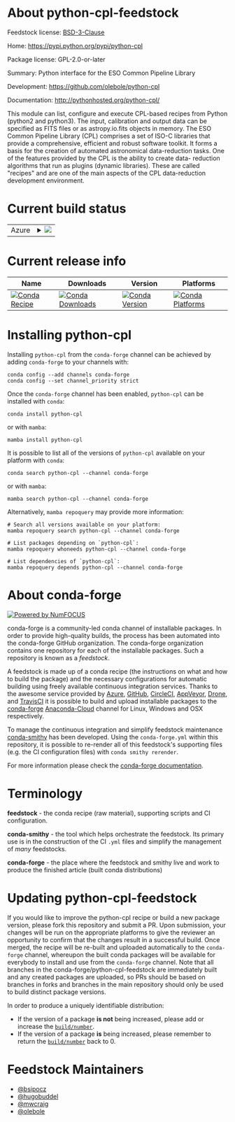 About python-cpl-feedstock
==========================

Feedstock license: [BSD-3-Clause](https://github.com/conda-forge/python-cpl-feedstock/blob/main/LICENSE.txt)

Home: https://pypi.python.org/pypi/python-cpl

Package license: GPL-2.0-or-later

Summary: Python interface for the ESO Common Pipeline Library

Development: https://github.com/olebole/python-cpl

Documentation: http://pythonhosted.org/python-cpl/

This module can list, configure and execute CPL-based recipes from Python
(python2 and python3).  The input, calibration and output data can be
specified as FITS files or as astropy.io.fits objects in memory. The ESO
Common Pipeline Library (CPL) comprises a set of ISO-C libraries that
provide a comprehensive, efficient and robust software toolkit. It forms a
basis for the creation of automated astronomical data-reduction tasks. One
of the features provided by the CPL is the ability to create data-
reduction algorithms that run as plugins (dynamic libraries). These are
called "recipes" and are one of the main aspects of the CPL data-reduction
development environment.


Current build status
====================


<table>
    
  <tr>
    <td>Azure</td>
    <td>
      <details>
        <summary>
          <a href="https://dev.azure.com/conda-forge/feedstock-builds/_build/latest?definitionId=4996&branchName=main">
            <img src="https://dev.azure.com/conda-forge/feedstock-builds/_apis/build/status/python-cpl-feedstock?branchName=main">
          </a>
        </summary>
        <table>
          <thead><tr><th>Variant</th><th>Status</th></tr></thead>
          <tbody><tr>
              <td>linux_64_python3.10.____cpython</td>
              <td>
                <a href="https://dev.azure.com/conda-forge/feedstock-builds/_build/latest?definitionId=4996&branchName=main">
                  <img src="https://dev.azure.com/conda-forge/feedstock-builds/_apis/build/status/python-cpl-feedstock?branchName=main&jobName=linux&configuration=linux%20linux_64_python3.10.____cpython" alt="variant">
                </a>
              </td>
            </tr><tr>
              <td>linux_64_python3.11.____cpython</td>
              <td>
                <a href="https://dev.azure.com/conda-forge/feedstock-builds/_build/latest?definitionId=4996&branchName=main">
                  <img src="https://dev.azure.com/conda-forge/feedstock-builds/_apis/build/status/python-cpl-feedstock?branchName=main&jobName=linux&configuration=linux%20linux_64_python3.11.____cpython" alt="variant">
                </a>
              </td>
            </tr><tr>
              <td>linux_64_python3.12.____cpython</td>
              <td>
                <a href="https://dev.azure.com/conda-forge/feedstock-builds/_build/latest?definitionId=4996&branchName=main">
                  <img src="https://dev.azure.com/conda-forge/feedstock-builds/_apis/build/status/python-cpl-feedstock?branchName=main&jobName=linux&configuration=linux%20linux_64_python3.12.____cpython" alt="variant">
                </a>
              </td>
            </tr><tr>
              <td>linux_64_python3.8.____cpython</td>
              <td>
                <a href="https://dev.azure.com/conda-forge/feedstock-builds/_build/latest?definitionId=4996&branchName=main">
                  <img src="https://dev.azure.com/conda-forge/feedstock-builds/_apis/build/status/python-cpl-feedstock?branchName=main&jobName=linux&configuration=linux%20linux_64_python3.8.____cpython" alt="variant">
                </a>
              </td>
            </tr><tr>
              <td>linux_64_python3.9.____73_pypy</td>
              <td>
                <a href="https://dev.azure.com/conda-forge/feedstock-builds/_build/latest?definitionId=4996&branchName=main">
                  <img src="https://dev.azure.com/conda-forge/feedstock-builds/_apis/build/status/python-cpl-feedstock?branchName=main&jobName=linux&configuration=linux%20linux_64_python3.9.____73_pypy" alt="variant">
                </a>
              </td>
            </tr><tr>
              <td>linux_64_python3.9.____cpython</td>
              <td>
                <a href="https://dev.azure.com/conda-forge/feedstock-builds/_build/latest?definitionId=4996&branchName=main">
                  <img src="https://dev.azure.com/conda-forge/feedstock-builds/_apis/build/status/python-cpl-feedstock?branchName=main&jobName=linux&configuration=linux%20linux_64_python3.9.____cpython" alt="variant">
                </a>
              </td>
            </tr><tr>
              <td>osx_64_python3.10.____cpython</td>
              <td>
                <a href="https://dev.azure.com/conda-forge/feedstock-builds/_build/latest?definitionId=4996&branchName=main">
                  <img src="https://dev.azure.com/conda-forge/feedstock-builds/_apis/build/status/python-cpl-feedstock?branchName=main&jobName=osx&configuration=osx%20osx_64_python3.10.____cpython" alt="variant">
                </a>
              </td>
            </tr><tr>
              <td>osx_64_python3.11.____cpython</td>
              <td>
                <a href="https://dev.azure.com/conda-forge/feedstock-builds/_build/latest?definitionId=4996&branchName=main">
                  <img src="https://dev.azure.com/conda-forge/feedstock-builds/_apis/build/status/python-cpl-feedstock?branchName=main&jobName=osx&configuration=osx%20osx_64_python3.11.____cpython" alt="variant">
                </a>
              </td>
            </tr><tr>
              <td>osx_64_python3.12.____cpython</td>
              <td>
                <a href="https://dev.azure.com/conda-forge/feedstock-builds/_build/latest?definitionId=4996&branchName=main">
                  <img src="https://dev.azure.com/conda-forge/feedstock-builds/_apis/build/status/python-cpl-feedstock?branchName=main&jobName=osx&configuration=osx%20osx_64_python3.12.____cpython" alt="variant">
                </a>
              </td>
            </tr><tr>
              <td>osx_64_python3.8.____cpython</td>
              <td>
                <a href="https://dev.azure.com/conda-forge/feedstock-builds/_build/latest?definitionId=4996&branchName=main">
                  <img src="https://dev.azure.com/conda-forge/feedstock-builds/_apis/build/status/python-cpl-feedstock?branchName=main&jobName=osx&configuration=osx%20osx_64_python3.8.____cpython" alt="variant">
                </a>
              </td>
            </tr><tr>
              <td>osx_64_python3.9.____73_pypy</td>
              <td>
                <a href="https://dev.azure.com/conda-forge/feedstock-builds/_build/latest?definitionId=4996&branchName=main">
                  <img src="https://dev.azure.com/conda-forge/feedstock-builds/_apis/build/status/python-cpl-feedstock?branchName=main&jobName=osx&configuration=osx%20osx_64_python3.9.____73_pypy" alt="variant">
                </a>
              </td>
            </tr><tr>
              <td>osx_64_python3.9.____cpython</td>
              <td>
                <a href="https://dev.azure.com/conda-forge/feedstock-builds/_build/latest?definitionId=4996&branchName=main">
                  <img src="https://dev.azure.com/conda-forge/feedstock-builds/_apis/build/status/python-cpl-feedstock?branchName=main&jobName=osx&configuration=osx%20osx_64_python3.9.____cpython" alt="variant">
                </a>
              </td>
            </tr>
          </tbody>
        </table>
      </details>
    </td>
  </tr>
</table>

Current release info
====================

| Name | Downloads | Version | Platforms |
| --- | --- | --- | --- |
| [![Conda Recipe](https://img.shields.io/badge/recipe-python--cpl-green.svg)](https://anaconda.org/conda-forge/python-cpl) | [![Conda Downloads](https://img.shields.io/conda/dn/conda-forge/python-cpl.svg)](https://anaconda.org/conda-forge/python-cpl) | [![Conda Version](https://img.shields.io/conda/vn/conda-forge/python-cpl.svg)](https://anaconda.org/conda-forge/python-cpl) | [![Conda Platforms](https://img.shields.io/conda/pn/conda-forge/python-cpl.svg)](https://anaconda.org/conda-forge/python-cpl) |

Installing python-cpl
=====================

Installing `python-cpl` from the `conda-forge` channel can be achieved by adding `conda-forge` to your channels with:

```
conda config --add channels conda-forge
conda config --set channel_priority strict
```

Once the `conda-forge` channel has been enabled, `python-cpl` can be installed with `conda`:

```
conda install python-cpl
```

or with `mamba`:

```
mamba install python-cpl
```

It is possible to list all of the versions of `python-cpl` available on your platform with `conda`:

```
conda search python-cpl --channel conda-forge
```

or with `mamba`:

```
mamba search python-cpl --channel conda-forge
```

Alternatively, `mamba repoquery` may provide more information:

```
# Search all versions available on your platform:
mamba repoquery search python-cpl --channel conda-forge

# List packages depending on `python-cpl`:
mamba repoquery whoneeds python-cpl --channel conda-forge

# List dependencies of `python-cpl`:
mamba repoquery depends python-cpl --channel conda-forge
```


About conda-forge
=================

[![Powered by
NumFOCUS](https://img.shields.io/badge/powered%20by-NumFOCUS-orange.svg?style=flat&colorA=E1523D&colorB=007D8A)](https://numfocus.org)

conda-forge is a community-led conda channel of installable packages.
In order to provide high-quality builds, the process has been automated into the
conda-forge GitHub organization. The conda-forge organization contains one repository
for each of the installable packages. Such a repository is known as a *feedstock*.

A feedstock is made up of a conda recipe (the instructions on what and how to build
the package) and the necessary configurations for automatic building using freely
available continuous integration services. Thanks to the awesome service provided by
[Azure](https://azure.microsoft.com/en-us/services/devops/), [GitHub](https://github.com/),
[CircleCI](https://circleci.com/), [AppVeyor](https://www.appveyor.com/),
[Drone](https://cloud.drone.io/welcome), and [TravisCI](https://travis-ci.com/)
it is possible to build and upload installable packages to the
[conda-forge](https://anaconda.org/conda-forge) [Anaconda-Cloud](https://anaconda.org/)
channel for Linux, Windows and OSX respectively.

To manage the continuous integration and simplify feedstock maintenance
[conda-smithy](https://github.com/conda-forge/conda-smithy) has been developed.
Using the ``conda-forge.yml`` within this repository, it is possible to re-render all of
this feedstock's supporting files (e.g. the CI configuration files) with ``conda smithy rerender``.

For more information please check the [conda-forge documentation](https://conda-forge.org/docs/).

Terminology
===========

**feedstock** - the conda recipe (raw material), supporting scripts and CI configuration.

**conda-smithy** - the tool which helps orchestrate the feedstock.
                   Its primary use is in the construction of the CI ``.yml`` files
                   and simplify the management of *many* feedstocks.

**conda-forge** - the place where the feedstock and smithy live and work to
                  produce the finished article (built conda distributions)


Updating python-cpl-feedstock
=============================

If you would like to improve the python-cpl recipe or build a new
package version, please fork this repository and submit a PR. Upon submission,
your changes will be run on the appropriate platforms to give the reviewer an
opportunity to confirm that the changes result in a successful build. Once
merged, the recipe will be re-built and uploaded automatically to the
`conda-forge` channel, whereupon the built conda packages will be available for
everybody to install and use from the `conda-forge` channel.
Note that all branches in the conda-forge/python-cpl-feedstock are
immediately built and any created packages are uploaded, so PRs should be based
on branches in forks and branches in the main repository should only be used to
build distinct package versions.

In order to produce a uniquely identifiable distribution:
 * If the version of a package **is not** being increased, please add or increase
   the [``build/number``](https://docs.conda.io/projects/conda-build/en/latest/resources/define-metadata.html#build-number-and-string).
 * If the version of a package **is** being increased, please remember to return
   the [``build/number``](https://docs.conda.io/projects/conda-build/en/latest/resources/define-metadata.html#build-number-and-string)
   back to 0.

Feedstock Maintainers
=====================

* [@bsipocz](https://github.com/bsipocz/)
* [@hugobuddel](https://github.com/hugobuddel/)
* [@mwcraig](https://github.com/mwcraig/)
* [@olebole](https://github.com/olebole/)

